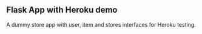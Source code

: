 ## Flask App with Heroku demo

 A dummy store app with user, item and stores interfaces for Heroku testing.
